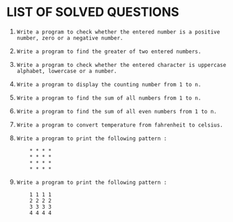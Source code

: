 # LIST OF SOLVED QUESTIONS

1.  
    ```
    Write a program to check whether the entered number is a positive number, zero or a negative number.
    ```

2.  
    ```
    Write a program to find the greater of two entered numbers.
    ```
    
3.  
    ```
    Write a program to check whether the entered character is uppercase alphabet, lowercase or a number.
    ```
    
4.  
    ```
    Write a program to display the counting number from 1 to n.
    ```
    
5.  
    ```
    Write a program to find the sum of all numbers from 1 to n.
    ```
    
6.
    ```
    Write a program to find the sum of all even numbers from 1 to n.
    ```

7.
    ```
    Write a program to convert temperature from fahrenheit to celsius.
    ```

8.
    ```
    Write a program to print the following pattern :
    
        * * * *
        * * * *
        * * * *
        * * * *
    ```

9.
    ```
    Write a program to print the following pattern :
    
        1 1 1 1
        2 2 2 2
        3 3 3 3
        4 4 4 4
    ```

